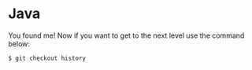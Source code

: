 # Java
You found me! Now if you want to get to the next level use the command below:

```$ git checkout history```
